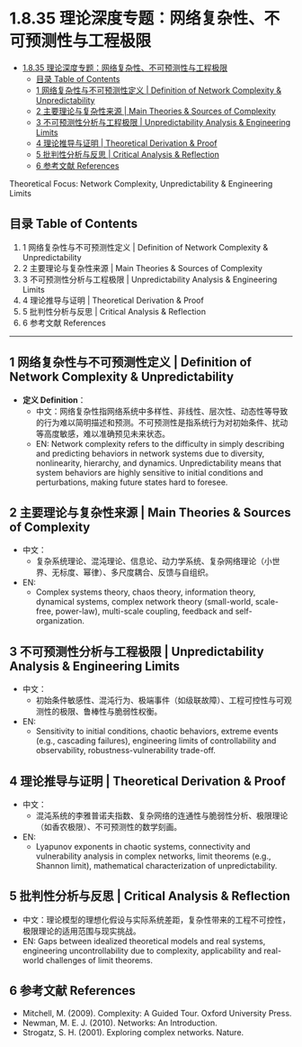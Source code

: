 # 1.8.35 理论深度专题：网络复杂性、不可预测性与工程极限


<!-- TOC START -->

- [1.8.35 理论深度专题：网络复杂性、不可预测性与工程极限](#1835-理论深度专题网络复杂性不可预测性与工程极限)
  - [目录 Table of Contents](#目录-table-of-contents)
  - [1 网络复杂性与不可预测性定义 | Definition of Network Complexity & Unpredictability](#1-网络复杂性与不可预测性定义-definition-of-network-complexity-unpredictability)
  - [2 主要理论与复杂性来源 | Main Theories & Sources of Complexity](#2-主要理论与复杂性来源-main-theories-sources-of-complexity)
  - [3 不可预测性分析与工程极限 | Unpredictability Analysis & Engineering Limits](#3-不可预测性分析与工程极限-unpredictability-analysis-engineering-limits)
  - [4 理论推导与证明 | Theoretical Derivation & Proof](#4-理论推导与证明-theoretical-derivation-proof)
  - [5 批判性分析与反思 | Critical Analysis & Reflection](#5-批判性分析与反思-critical-analysis-reflection)
  - [6 参考文献 References](#6-参考文献-references)

<!-- TOC END -->

Theoretical Focus: Network Complexity, Unpredictability & Engineering Limits

## 目录 Table of Contents

1. 1 网络复杂性与不可预测性定义 | Definition of Network Complexity & Unpredictability
2. 2 主要理论与复杂性来源 | Main Theories & Sources of Complexity
3. 3 不可预测性分析与工程极限 | Unpredictability Analysis & Engineering Limits
4. 4 理论推导与证明 | Theoretical Derivation & Proof
5. 5 批判性分析与反思 | Critical Analysis & Reflection
6. 6 参考文献 References

---

## 1 网络复杂性与不可预测性定义 | Definition of Network Complexity & Unpredictability

- **定义 Definition**：
  - 中文：网络复杂性指网络系统中多样性、非线性、层次性、动态性等导致的行为难以简明描述和预测。不可预测性是指系统行为对初始条件、扰动等高度敏感，难以准确预见未来状态。
  - EN: Network complexity refers to the difficulty in simply describing and predicting behaviors in network systems due to diversity, nonlinearity, hierarchy, and dynamics. Unpredictability means that system behaviors are highly sensitive to initial conditions and perturbations, making future states hard to foresee.

## 2 主要理论与复杂性来源 | Main Theories & Sources of Complexity

- 中文：
  - 复杂系统理论、混沌理论、信息论、动力学系统、复杂网络理论（小世界、无标度、幂律）、多尺度耦合、反馈与自组织。
- EN:
  - Complex systems theory, chaos theory, information theory, dynamical systems, complex network theory (small-world, scale-free, power-law), multi-scale coupling, feedback and self-organization.

## 3 不可预测性分析与工程极限 | Unpredictability Analysis & Engineering Limits

- 中文：
  - 初始条件敏感性、混沌行为、极端事件（如级联故障）、工程可控性与可观测性的极限、鲁棒性与脆弱性权衡。
- EN:
  - Sensitivity to initial conditions, chaotic behaviors, extreme events (e.g., cascading failures), engineering limits of controllability and observability, robustness-vulnerability trade-off.

## 4 理论推导与证明 | Theoretical Derivation & Proof

- 中文：
  - 混沌系统的李雅普诺夫指数、复杂网络的连通性与脆弱性分析、极限理论（如香农极限）、不可预测性的数学刻画。
- EN:
  - Lyapunov exponents in chaotic systems, connectivity and vulnerability analysis in complex networks, limit theorems (e.g., Shannon limit), mathematical characterization of unpredictability.

## 5 批判性分析与反思 | Critical Analysis & Reflection

- 中文：理论模型的理想化假设与实际系统差距，复杂性带来的工程不可控性，极限理论的适用范围与现实挑战。
- EN: Gaps between idealized theoretical models and real systems, engineering uncontrollability due to complexity, applicability and real-world challenges of limit theorems.

## 6 参考文献 References

- Mitchell, M. (2009). Complexity: A Guided Tour. Oxford University Press.
- Newman, M. E. J. (2010). Networks: An Introduction.
- Strogatz, S. H. (2001). Exploring complex networks. Nature.
